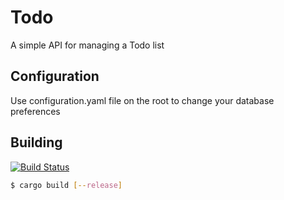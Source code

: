 # Todo

A simple API for managing a Todo list

## Configuration

Use configuration.yaml file on the root to change your database preferences

## Building

[![Build Status](https://ci.delta.labs.andreanidr.com/buildStatus/icon?job=todo-rs)](https://ci.delta.labs.andreanidr.com/job/todo-rs/)

```bash
$ cargo build [--release]
```
